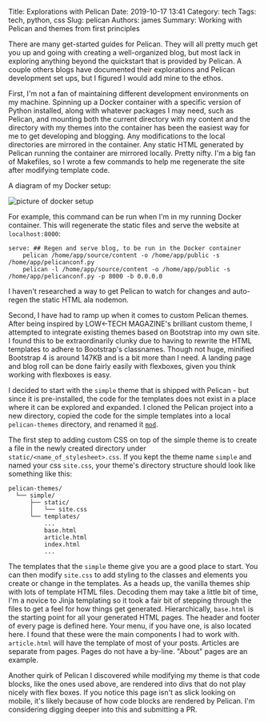Title: Explorations with Pelican
Date: 2019-10-17 13:41
Category: tech
Tags: tech, python, css
Slug: pelican
Authors: james
Summary: Working with Pelican and themes from first principles

There are many get-started guides for Pelican. They will all pretty much get you up and going with creating a well-organized blog, but most lack in exploring anything beyond the quickstart that is provided by Pelican. A couple others blogs have documented their explorations and Pelican development set ups, but I figured I would add mine to the ethos.

First, I'm not a fan of maintaining different development environments on my machine. Spinning up a Docker container with a specific version of Python installed, along with whatever packages I may need, such as Pelican, and mounting both the current directory with my content and the directory with my themes into the container has been the easiest way for me to get developing and blogging. Any modifications to the local directories are mirrored in the container. Any static HTML generated by Pelican running the container are mirrored locally. Pretty nifty. I'm a big fan of Makefiles, so I wrote a few commands to help me regenerate the site after modifying template code.

A diagram of my Docker setup:  

![picture of docker setup]({static}../immune_images/pelican_docker_setup.png)  

For example, this command can be run when I'm in my running Docker container. This will regenerate the static files and serve the website at `localhost:8000`:
```
serve: ## Regen and serve blog, to be run in the Docker container
	pelican /home/app/source/content -o /home/app/public -s /home/app/pelicanconf.py
	pelican -l /home/app/source/content -o /home/app/public -s /home/app/pelicanconf.py -p 8000 -b 0.0.0.0
```

I haven't researched a way to get Pelican to watch for changes and auto-regen the static HTML ala nodemon.

Second, I have had to ramp up when it comes to custom Pelican themes. After being inspired by LOW&larr;TECH MAGAZINE's brilliant custom theme, I attempted to integrate existing themes based on Bootstrap into my own site. I found this to be extraordinarily clunky due to having to rewrite the HTML templates to adhere to Bootstrap's classnames. Though not huge, minified Bootstrap 4 is around 147KB and is a bit more than I need. A landing page and blog roll can be done fairly easily with flexboxes, given you think working with flexboxes is easy.

I decided to start with the `simple` theme that is shipped with Pelican - but since it is pre-installed, the code for the templates does not exist in a place where it can be explored and expanded. I cloned the Pelican project into a new directory, copied the code for the simple templates into a local `pelican-themes` directory, and renamed it [`mod`](https://github.com/jameslmartin/mod).

The first step to adding custom CSS on top of the simple theme is to create a file in the newly created directory under `static/<name_of_stylesheet>.css`. If you kept the theme name `simple` and named your css `site.css`, your theme's directory structure should look like something like this:

```
pelican-themes/
  └── simple/
      ├── static/
      │   └── site.css
      └── templates/
          ...
          base.html
          article.html
          index.html
          ...
```

The templates that the `simple` theme give you are a good place to start. You can then modify `site.css` to add styling to the classes and elements you create or change in the templates. As a heads up, the vanilla themes ship with lots of template HTML files. Decoding them may take a little bit of time, I'm a novice to Jinja templating so it took a fair bit of stepping through the files to get a feel for how things get generated. Hierarchically, `base.html` is the starting point for all your generated HTML pages. The header and footer of every page is defined here. Your menu, if you have one, is also located here. I found that these were the main components I had to work with. `article.html` will have the template of most of your posts. Articles are separate from pages. Pages do not have a by-line. "About" pages are an example.

Another quirk of Pelican I discovered while modifying my theme is that code blocks, like the ones used above, are rendered into divs that do not play nicely with flex boxes. If you notice this page isn't as slick looking on mobile, it's likely because of how code blocks are rendered by Pelican. I'm considering digging deeper into this and submitting a PR.
